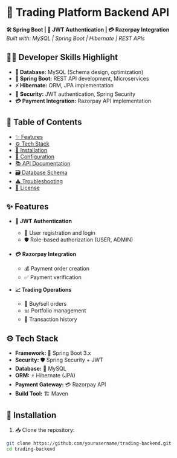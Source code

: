 # 🚀 Trading Platform Backend API
**🛠️ Spring Boot | 🔐 JWT Authentication | 💳 Razorpay Integration**  
*Built with: MySQL | Spring Boot | Hibernate | REST APIs*

## 👨‍💻 Developer Skills Highlight
- **💾 Database:** MySQL (Schema design, optimization)
- **🍃 Spring Boot:** REST API development, Microservices
- **⚡ Hibernate:** ORM, JPA implementation
- **🔐 Security:** JWT authentication, Spring Security
- **💳 Payment Integration:** Razorpay API implementation

## 📑 Table of Contents
- [✨ Features](#-features)
- [⚙️ Tech Stack](#-tech-stack)
- [🚀 Installation](#-installation)
- [🔧 Configuration](#-configuration)
- [📚 API Documentation](#-api-documentation)
- [🗃️ Database Schema](#-database-schema)
- [⚠️ Troubleshooting](#-troubleshooting)
- [📜 License](#-license)

## ✨ Features
- **🔐 JWT Authentication**
  - 👤 User registration and login
  - 🛡️ Role-based authorization (USER, ADMIN)

- **💳 Razorpay Integration**
  - 💰 Payment order creation
  - ✅ Payment verification

- **📈 Trading Operations**
  - 🛒 Buy/sell orders
  - 📊 Portfolio management
  - 📜 Transaction history

## ⚙️ Tech Stack
- **Framework:** 🍃 Spring Boot 3.x
- **Security:** 🛡️ Spring Security + JWT
- **Database:** 🐬 MySQL
- **ORM:** ⚡ Hibernate (JPA)
- **Payment Gateway:** 💳 Razorpay API
- **Build Tool:** 🏗️ Maven

## 🚀 Installation
1. 📥 Clone the repository:
```bash
git clone https://github.com/yourusername/trading-backend.git
cd trading-backend
